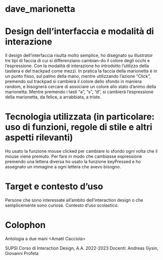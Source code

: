 # dave_marionetta



# **Design dell’interfaccia e modalità di interazione**

Il design dell’interfaccia risulta molto semplice, ho disegnato su illustrator tre tipi di faccia di cui si differenziano cambian-do il colore degli occhi e l’espressione.
Con la modalità di interazione ho introdotto l’utilizzo della tastiera e del trackpad come mezzi.
In pratica la faccia della marionetta è in un punto fisso,
sul palmo della mano, mentre utilizzando l’azione “Click”, premendo sul trackpad si cambierà il colore dello sfondo in maniera random, e bisognerà cercare di associare un colore allo stato d’animo della marionetta. Mentre premendo i tasti “a”, “s”, “d”, si cambierà l’espressione della marionetta, da felice, a arrabbiata, a triste.

# **Tecnologia utilizzata (in particolare: uso di funzioni, regole di stile e altri aspetti rilevanti)**
Ho usato la funzione mouse clicked per cambiare lo sfondo ogni volta che il mouse viene premuto.
Per fare in modo che cambiasse espressione premendo una lettera diversa ho usato la funzione keyPressed e ho assegnato un immagine a ogni lettera che avevo bisogno.



# **Target e contesto d’uso**
Persone che sono interessate all’ambito dell’interaction design o che semplicemente sono curiose.
Contesto d’uso scolastico.



# **Colophon**

Antologia a due mani
<Dave marionetta>
<Amaël Cacciola>

SUPSI
Corso di Interaction Design, A.A. 2022-2023
Docenti: Andreas Gysin, Giovanni Profeta
